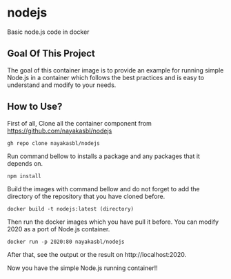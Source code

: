 # nodejs
Basic node.js code in docker 

## Goal Of This Project
The goal of this container image is to provide an example for running simple Node.js in a container which follows the best practices and is easy to understand and modify to your needs.

## How to Use?
First of all, Clone all the container component  from https://github.com/nayakasbl/nodejs
<pre><code>gh repo clone nayakasbl/nodejs</code></pre>
Run command bellow to installs a package and any packages that it depends on.
<pre><code>npm install</code></pre>
Build the images with command bellow and do not forget to add the directory of the repository that you have cloned before.
<pre><code>docker build -t nodejs:latest (directory)</code></pre>
Then run the docker images which you have pull it before. You can modify 2020 as a port of Node.js container. 
<pre><code>docker run -p 2020:80 nayakasbl/nodejs </code></pre>
After that, see the output or the result on http://localhost:2020. 

Now you have the simple Node.js running container!! 
